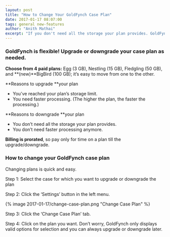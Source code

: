```yaml
---
layout: post
title: "How to Change Your GoldFynch Case Plan"
date: 2017-01-17 08:07:00
tags: general new-features
author: "Anith Mathai"
excerpt: "If you don't need all the storage your plan provides. GoldFynch, billing is prorated, so pay only what you use by upgrading and downgrading your case."
---
```


### GoldFynch is flexible! Upgrade or downgrade your case plan as needed.

**Choose from 4 paid plans:** Egg (3 GB), Nestling (15 GB), Fledgling (50 GB), and **(new)**BigBird (100 GB); it’s easy to move from one to the other.

**Reasons to upgrade **your plan

- You’ve reached your plan’s storage limit.
- You need faster processing. (The higher the plan, the faster the processing.)

**Reasons to downgrade **your plan

- You don’t need all the storage your plan provides.
- You don’t need faster processing anymore.

**Billing is prorated**, so pay only for time on a plan till the upgrade/downgrade.  

### How to change your GoldFynch case plan

Changing plans is quick and easy.

Step 1: Select the case for which you want to upgrade or downgrade the plan

Step 2: Click the ‘Settings’ button in the left menu.

{% image 2017-01-17/change-case-plan.png "Change Case Plan" %}

Step 3: Click the ‘Change Case Plan’ tab.

Step 4: Click on the plan you want. Don’t worry, GoldFynch only displays valid options for selection and you can always upgrade or downgrade later.

